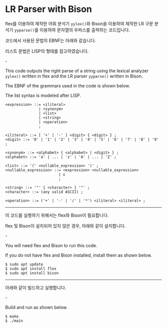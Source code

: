 # LR Parser with Bison

flex를 이용하여 제작한 어휘 분석기 `yylex()`와 Bison을 이용하여 제작한 LR 구문 분석기 `yyparse()`를 이용하여 문자열의 우파스를 출력하는 코드입니다.

코드에서 사용된 문법의 EBNF는 아래와 같습니다.

리스트 문법은 LISP의 형태를 참고하였습니다.

\-

This code outputs the right parse of a string using the lexical analyzer `yylex()` written in flex and the LR parser `yyparse()` written in Bison.

The EBNF of the grammars used in the code is shown below.

The list syntax is modeled after LISP.

```EBNF
<expression> ::= <iliteral>
               | <synonym>
               | <list>
               | <string>
               | <operation>
               ;

<iliteral> ::= [ '+' | '-' ] <digit> { <digit> } ;
<digit> ::= '0' | '1' | '2' | '3' | '4' | '5' | '6' | '7' | '8' | '9' ;

<synonym> ::= <alphabet> { <alphabet> | <digit> } ;
<alphabet> ::= 'a' | ... | 'z' | 'A' | ... | 'Z' ;

<list> ::= '(' <nullable_expression> ')' ;
<nullable_expression> ::= <expression> <nullable_expression>
                        | ε
                        ;

<string> ::= '"' { <character> } '"' ;
<character> ::= (any valid ASCII) ;

<operation> ::= ('+' | '-' | '/' | '*') <iliteral> <iliteral> ;
```

---

이 코드를 실행하기 위해서는 flex와 Bison이 필요합니다.

flex 및 Bison이 설치되어 있지 않은 경우, 아래와 같이 설치합니다.

\-

You will need flex and Bison to run this code.

If you do not have flex and Bison installed, install them as shown below.

```shell
$ sudo apt update
$ sudo apt install flex
$ sudo apt install bison
```

---

아래와 같이 빌드하고 실행합니다.

\-

Build and run as shown below.

```shell
$ make
$ ./main
```
